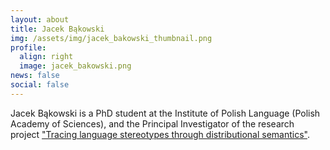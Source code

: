 ```yaml
---
layout: about
title: Jacek Bąkowski
img: /assets/img/jacek_bakowski_thumbnail.png
profile:
  align: right
  image: jacek_bakowski.png
news: false
social: false
---
```



Jacek Bąkowski is a PhD student at the Institute of Polish Language (Polish Academy of Sciences), and the Principal Investigator of the research project ["Tracing language stereotypes through distributional semantics"](https://computationalstylistics.github.io/projects/hindi-stereotypes/).
